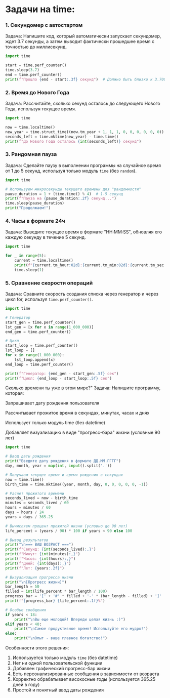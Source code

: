 # Задачи на time:

### 1. **Секундомер с автостартом**
Задача: Напишите код, который автоматически запускает секундомер, ждет 3.7 секунды, а затем выводит фактически прошедшее время с точностью до миллисекунд.

```python
import time

start = time.perf_counter()
time.sleep(3.7)
end = time.perf_counter()
print(f"Прошло {end - start:.3f} секунд")  # Должно быть близко к 3.700
```

### 2. **Время до Нового Года**
Задача: Рассчитайте, сколько секунд осталось до следующего Нового Года, используя текущее время.

```python
import time

now = time.localtime()
new_year = time.struct_time((now.tm_year + 1, 1, 1, 0, 0, 0, 0, 0, 0))
seconds_left = time.mktime(new_year) - time.time()
print(f"До Нового Года осталось {int(seconds_left)} секунд")
```

### 3. **Рандомная пауза**
Задача: Сделайте паузу в выполнении программы на случайное время от 1 до 5 секунд, используя только модуль `time` (без `random`).

```python
import time

# Используем микросекунды текущего времени для "рандомности"
pause_duration = 1 + (time.time() % 4)  # 1-5 секунд
print(f"Пауза на {pause_duration:.2f} секунд...")
time.sleep(pause_duration)
print("Продолжаем!")
```

### 4. **Часы в формате 24ч**
Задача: Выведите текущее время в формате "HH:MM:SS", обновляя его каждую секунду в течение 5 секунд.

```python
import time

for _ in range(5):
    current = time.localtime()
    print(f"{current.tm_hour:02d}:{current.tm_min:02d}:{current.tm_sec:02d}", end='\r')
    time.sleep(1)
```

### 5. **Сравнение скорости операций**
Задача: Сравните скорость создания списка через генератор и через цикл for, используя `time.perf_counter()`.

```python
import time

# Генератор
start_gen = time.perf_counter()
lst_gen = [x for x in range(1_000_000)]
end_gen = time.perf_counter()

# Цикл
start_loop = time.perf_counter()
lst_loop = []
for x in range(1_000_000):
    lst_loop.append(x)
end_loop = time.perf_counter()

print(f"Генератор: {end_gen - start_gen:.5f} сек")
print(f"Цикл: {end_loop - start_loop:.5f} сек")
```


Сколько времени ты уже в этом мире?"
Задача:
Напишите программу, которая:

Запрашивает дату рождения пользователя

Рассчитывает прожитое время в секундах, минутах, часах и днях

Использует только модуль time (без datetime)

Добавляет визуализацию в виде "прогресс-бара" жизни (условные 90 лет)


```python
import time

# Ввод даты рождения
print("Введите дату рождения в формате ДД.ММ.ГГГГ")
day, month, year = map(int, input().split('.'))

# Получаем текущее время и время рождения в секундах
now = time.time()
birth_time = time.mktime((year, month, day, 0, 0, 0, 0, 0, -1))

# Расчет прожитого времени
seconds_lived = now - birth_time
minutes = seconds_lived / 60
hours = minutes / 60
days = hours / 24
years = days / 365.25

# Вычисляем процент прожитой жизни (условно до 90 лет)
life_percent = (years / 90) * 100 if years < 90 else 100

# Вывод результатов
print("\n=== ВАШ ВОЗРАСТ ===")
print(f"Секунд: {int(seconds_lived):,}")
print(f"Минут: {int(minutes):,}")
print(f"Часов: {int(hours):,}")
print(f"Дней: {int(days):,}")
print(f"Лет: {years:.2f}")

# Визуализация прогресса жизни
print("\n[Прогресс жизни]")
bar_length = 50
filled = int(life_percent * bar_length / 100)
progress_bar = '[' + '#' * filled + '-' * (bar_length - filled) + ']'
print(f"{progress_bar} {life_percent:.1f}%")

# Особые сообщения
if years < 18:
    print("\nВы еще молодой! Впереди целая жизнь :)")
elif years < 40:
    print("\nСамое продуктивное время! Используйте его мудро!")
else:
    print("\nОпыт - ваше главное богатство!")
```

Особенности этого решения:
1. Используется только модуль `time` (без datetime)
2. Нет ни одной пользовательской функции
3. Добавлен графический прогресс-бар жизни
4. Есть персонализированные сообщения в зависимости от возраста
5. Корректно обрабатывает високосные годы (используется 365.25 дней в году)
6. Простой и понятный ввод даты рождения

